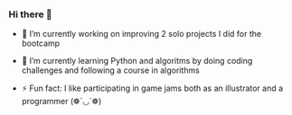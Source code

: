 ### Hi there 👋


- 🔭 I’m currently working on improving 2 solo projects I did for the bootcamp
- 🌱 I’m currently learning Python and algoritms by doing coding challenges and following a course in algorithms

- ⚡ Fun fact: I like participating in game jams both as an illustrator and a programmer (❁´◡`❁)
